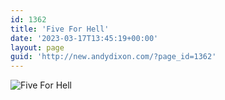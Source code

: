 ```yaml
---
id: 1362
title: 'Five For Hell'
date: '2023-03-17T13:45:19+00:00'
layout: page
guid: 'http://new.andydixon.com/?page_id=1362'
---
```


![Five For Hell](https://i0.wp.com/assets.g8x2.ldn.idrivee2-23.com/posters/Five%20For%20Hell%2001.jpg?w=1200&ssl=1 "Five For Hell")